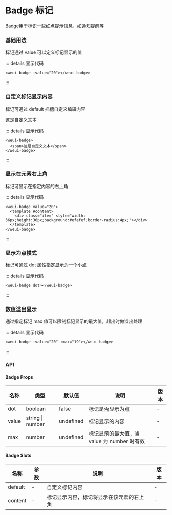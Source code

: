 # Badge 标记

Badge用于标识一些红点提示信息，如通知提醒等

### 基础用法

标记通过 value 可以定义标记显示的值

<weui-badge :value="20"></weui-badge>

::: details 显示代码
```vue
<weui-badge :value="20"></weui-badge>
```
:::

### 自定义标记显示内容

标记可通过 default 插槽自定义编辑内容

<weui-badge>
  <span>这是自定义文本</span>
</weui-badge>

::: details 显示代码
```vue
<weui-badge>
  <span>这是自定义文本</span>
</weui-badge>
```
:::

### 显示在元素右上角

标记可显示在指定内容的右上角

<weui-badge value="20">
  <template #content>
    <div class="item" style="width: 36px;height:36px;background:#efefef;border-radius:4px;"></div>
  </template>
</weui-badge>

::: details 显示代码
```vue
<weui-badge value="20">
  <template #content>
    <div class="item" style="width: 36px;height:36px;background:#efefef;border-radius:4px;"></div>
  </template>
</weui-badge>
```
:::

### 显示为点模式

标记可通过 dot 属性指定显示为一个小点

<weui-badge dot></weui-badge>

::: details 显示代码
```vue
<weui-badge dot></weui-badge>
```
:::

### 数值溢出显示

通过指定标记 max 值可以限制标记显示的最大值，超出时做溢出处理

<weui-badge :value="20" :max="19"></weui-badge>

::: details 显示代码
```vue
<weui-badge :value="20" :max="19"></weui-badge>
```
:::

### API
#### Badge Props
|  名称   | 类型  | 默认值 | 说明 | 版本 |
|  ----  | ----  | ----- | ---- | ----- |
| dot  | boolean | false | 标记是否显示为点 | - | 
| value  | string \| number | undefined | 标记显示的内容 | - |
| max | number | undefined | 标记显示的最大值，当 value 为 number 时有效 | - |

#### Badge Slots
|  名称   | 参数  | 说明 | 版本 |
|  ----  | ----  | ----- | ---- |
| default  | - | 自定义标记内容 | - |
| content | - | 标记显示内容，标记将显示在该元素的右上角 | - |